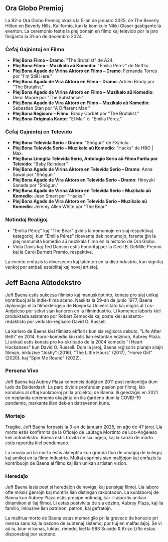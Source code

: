 ## Ora Globo Premioj

La 82-a Ora Globo Premioj okazis la 5-an de januaro 2025, ĉe The Beverly Hilton en Beverly Hills,
Kalifornio, kun la komikulo Nikki Glaser gastigante la eventon. La ceremonio festis la plej bonajn
en filmo kaj televido por la jaro finiĝanta la 31-an de decembro 2024.

### Ĉefaj Gajnintoj en Filmo

- **Plej Bona Filmo – Dramo**: "The Brutalist" de A24.
- **Plej Bona Filmo – Muzikalo aŭ Komedio**: "Emilia Pérez" de Netflix.
- **Plej Bona Agado de Virina Aktoro en Filmo – Dramo**: Fernanda Torres por "I'm Still Here."
- **Plej Bona Agado de Vira Aktoro en Filmo – Dramo**: Adrien Brody por "The Brutalist."
- **Plej Bona Agado de Virina Aktoro en Filmo – Muzikalo aŭ Komedio**: Demi Moore por "The
  Substance."
- **Plej Bona Agado de Vira Aktoro en Filmo – Muzikalo aŭ Komedio**: Sebastian Stan por "A Different
  Man."
- **Plej Bona Reĝisoro – Filmo**: Brady Corbet por "The Brutalist."
- **Plej Bona Originala Kanto**: "El Mal" el "Emilia Pérez."

### Ĉefaj Gajnintoj en Televido

- **Plej Bona Televida Serio – Dramo**: "Shōgun" de FX/hulu.
- **Plej Bona Televida Serio – Muzikalo aŭ Komedio**: "Hacks" de HBO | Max.
- **Plej Bona Limigita Televida Serio, Antologio Serio aŭ Filmo Farita por Televido**: "Baby
  Reindeer."
- **Plej Bona Agado de Virina Aktoro en Televida Serio – Dramo**: Anna Sawai por "Shōgun."
- **Plej Bona Agado de Vira Aktoro en Televida Serio – Dramo**: Hiroyuki Sanada por "Shōgun."
- **Plej Bona Agado de Virina Aktoro en Televida Serio – Muzikalo aŭ Komedio**: Jean Smart por
  "Hacks."
- **Plej Bona Agado de Vira Aktoro en Televida Serio – Muzikalo aŭ Komedio**: Jeremy Allen White por
  "The Bear."

### Notindaj Realigoj

- "Emilia Pérez" kaj "The Bear" gvidis la nomumojn en siaj respektivaj kategorioj, kun "Emilia
  Pérez" ricevante dek nomumojn, farante ĝin la plej nomumita komedio aŭ muzikala filmo en la
  historio de Ora Globo.
- Viola Davis kaj Ted Danson estis honoritaj per la Cecil B. DeMille Premio kaj la Carol Burnett
  Premio, respektive.

La evento emfazis la diversecon kaj talenton en la distrindustrio, kun signifaj venkoj por ambaŭ
establitaj kaj novaj artistoj.

## Jeff Baena Aŭtodekstro

Jeff Baena estis sukcesa filmisto kaj manuskriptinto, konata pro siaj unikaj kontribuoj al la
indie-filma sceno. Naskita la 29-an de junio 1977, Baena diplomiĝis el la filmoklerigejo de Novjorka
Universitato kaj migris al Los-Anĝeleso por sekvi sian karieron en la filmindustrio. Li komence
laboris kiel produktada asistanto por Robert Zemeckis kaj poste kiel asistanto-redaktisto por
verkisto-reĝisoro David O. Russell.

La kariero de Baena kiel filmisto ekfloris kun sia reĝisora debuto, "Life After Beth" en 2014,
horor-komedio kiu rolis lian estontan edzinon, Aubrey Plaza. Li ankaŭ estis konata pro ko-skribado
de la 2004 komedio "I Heart Huckabees" kun David O. Russell. Dum la jaroj, Baena reĝisoris plurajn
aliajn filmojn, inkluzive "Joshy" (2016), "The Little Hours" (2017), "Horse Girl" (2020), kaj "Spin
Me Round" (2022).

### Persona Vivo

Jeff Baena kaj Aubrey Plaza komencis datiĝi en 2011 post renkontiĝo dum ludo de Balderdash. La paro
dividis profundan pasion por filmoj, kio kondukis al oftaj kunlaboroj pri la projektoj de Baena. Ili
geedziĝis en 2021 en neplanita ceremonio okazinta en ilia ĝardeno dum la COVID-19 pandemio, markante
ilian dek-an datrevenon kune.

### Mortejo

Tragike, Jeff Baena forpasis la 3-an de januaro 2025, en aĝo de 47 jaroj. Lia morto estis konfirmita
de la Oficejo de Laŭtaga Mortinto de Los-Anĝeleso kiel aŭtodekstro. Baena estis trovita ĉe sia
loĝejo, kaj la kaŭzo de morto estis raportita kiel pendumado.

La novaĵo pri lia morto estis akceptita kun granda fluo de omaĝoj de kolegoj kaj amikoj en la filmo
industrio. Multaj esprimis sian malĝojon kaj emfazis la kontribuojn de Baena al filmo kaj lian
unikan artistan vizion.

### Heredaĵo

Jeff Baena lasis post si heredaĵon de novigaj kaj pensigaj filmoj. Lia laboro ofte miksis ĝenrojn
kaj montris lian distingan rakontadon. La kunlaboroj de Baena kun Aubrey Plaza estis precipe
notindaj, ĉar ili alportis unikan dinamikon al liaj filmoj. Li estas postvivita de sia edzino,
Aubrey Plaza, kaj lia familio, inkluzive lian patrinon, patron, kaj gefratojn.

La malfrua morto de Baena estas memorigilo pri la graveco de konscio pri mensa sano kaj la bezono de
subtenaj sistemoj por tiuj en malfacilaĵoj. Se vi aŭ iu, kiun vi konas, luktas, rimedoj kiel la 988
Suicido & Krizo Lifto estas disponeblaj por subteno.
